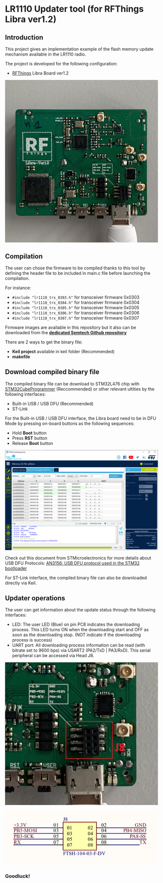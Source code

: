 
# LR1110 Updater tool (for RFThings Libra ver1.2)

## Introduction

This project gives an implementation example of the flash memory update mechanism available in the LR1110 radio.

The project is developed for the following configuration:

-   [RFThings](https://rfthings.com.vn) Libra Board ver1.2

![Libra Board ver1.2](./docs/libra-v1.2-board.jpg)

## Compilation

The user can chose the firmware to be compiled thanks to this tool by defining the header file to be included in main.c file before launching the compilation.

For instance:

-   `#include "lr1110_trx_0303.h"` for transceiver firmware 0x0303
-   `#include "lr1110_trx_0304.h"` for transceiver firmware 0x0304
-   `#include "lr1110_trx_0305.h"` for transceiver firmware 0x0305
-   `#include "lr1110_trx_0306.h"` for transceiver firmware 0x0306
-   `#include "lr1110_trx_0307.h"` for transceiver firmware 0x0307

Firmware images are available in this repository but it also can be downloaded from the [**dedicated Semtech Github repository**](https://github.com/Lora-net/radio_firmware_images/tree/master/lr1110)

There are 2 ways to get the binary file:

-   <b>Keil project</b> available in keil folder (Recommended)
-   <b>makefile</b>

## Download compiled binary file

The compiled binary file can be download to STM32L476 chip with [STM32CubeProgrammer](https://www.st.com/en/development-tools/stm32cubeprog.html) (Reccommended) or other relevant ultities by the following interfaces:

- Built-in USB / USB DFU (Recommended)
- ST-Link

For the Built-in USB / USB DFU interface, the Libra board need to be in DFU Mode by pressing on-board buttons as the following sequences:

- Hold <b>Boot</b> button
- Press <b>RST</b> button
- Release <b>Boot</b> button

![](./docs/STM32CubeProg.PNG)

Check out this document from STMicroelectronics for more details about USB DFU Protocols: [AN3156: USB DFU protocol used in the STM32 bootloader](https://www.st.com/content/ccc/resource/technical/document/application_note/6a/17/92/02/58/98/45/0c/CD00264379.pdf/files/CD00264379.pdf/jcr:content/translations/en.CD00264379.pdf)

For ST-Link interface, the compiled binary file can also be downloaded directly via Keil.

## Updater operations

The user can get information about the update status through the following interfaces:

-   LED: The user LED (Blue) on pin PC8 indicates the downloading process. This LED turns ON when the downloading start and OFF as soon as the downloading stop. (NOT indicate if the downloading process is success)
-   UART port: All downloading process information can be read (with bitrate set to 9600 bps) via USART2 (PA2/TxD | PA3/RxD). This serial peripheral can be accessed via Head J8.

![](./docs/libra-v1.2-board-J8.jpg)

![](./docs/libra-v1.2-board-J8-SCH.jpg)

### Goodluck!
